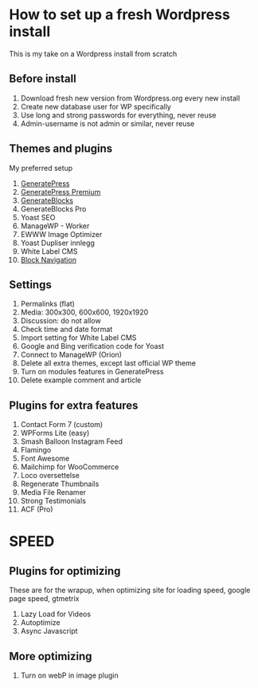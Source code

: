 # How to set up a fresh Wordpress install
This is my take on a Wordpress install from scratch

## Before install
1. Download fresh new version from Wordpress.org every new install
1. Create new database user for WP specifically
1. Use long and strong passwords for everything, never reuse
1. Admin-username is not admin or similar, never reuse

## Themes and plugins
My preferred setup
1. [GeneratePress](https://generatepress.com/)
1. [GeneratePress Premium](https://generatepress.com/premium/)
1. [GenerateBlocks](https://generateblocks.com/)
1. GenerateBlocks Pro
1. Yoast SEO
1. ManageWP - Worker
1. EWWW Image Optimizer
1. Yoast Dupliser innlegg
1. White Label CMS
1. [Block Navigation](https://gutenberg-showcase.melonpan.io/block-navigation)

## Settings
1. Permalinks (flat)
1. Media: 300x300, 600x600, 1920x1920
1. Discussion: do not allow
1. Check time and date format
1. Import setting for White Label CMS
1. Google and Bing verification code for Yoast
1. Connect to ManageWP (Orion)
1. Delete all extra themes, except last official WP theme
1. Turn on modules features in GeneratePress
1. Delete example comment and article

## Plugins for extra features
1. Contact Form 7 (custom)
1. WPForms Lite (easy)
1. Smash Balloon Instagram Feed
1. Flamingo
1. Font Awesome
1. Mailchimp for WooCommerce
1. Loco oversettelse
1. Regenerate Thumbnails
1. Media File Renamer
1. Strong Testimonials 
1. ACF (Pro)

# SPEED

## Plugins for optimizing
These are for the wrapup, when optimizing site for loading speed, google page speed, gtmetrix
1. Lazy Load for Videos
1. Autoptimize
1. Async Javascript

## More optimizing
1. Turn on webP in image plugin
